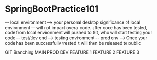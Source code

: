# SpringBootPractice101

-- local environment --> your personal desktop
       significance of local environment -- will not impact overal code. 
       after code has been tested, code from local environment will pushed to Git, who will start testing your code
 -- test/dev end --> testing environment
 -- prod env --> Once your code has been successfully trested it will then be released to public
 
 
 
 GIT Branching
    MAIN
        PROD 
            DEV
               FEATURE 1 
               FEATURE 2
               FEATURE 3
